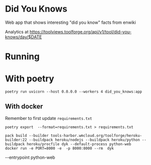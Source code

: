 # Did You Knows
Web app that shows interesting "did you know" facts from enwiki

Analytics at  https://toolviews.toolforge.org/api/v1/tool/did-you-knows/day/$DATE

# Running

# With poetry

```
poetry run uvicorn --host 0.0.0.0 --workers 4 did_you_knows:app
```

## With docker

Remember to first update `requirements.txt`

```
poetry export  --format=requirements.txt > requirements.txt
```


```
pack build --builder tools-harbor.wmcloud.org/toolforge/heroku-builder:22 --buildpack heroku/nodejs --buildpack heroku/python --buildpack heroku/procfile dyk --default-process python-web
docker run -e PORT=8000 -e  -p 8000:8000 --rm  dyk
```

--entrypoint python-web
